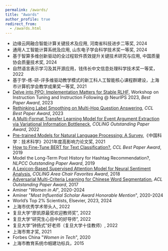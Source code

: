 ```yaml
---
permalink: /awards/
title: "Awards"
author_profile: true
redirect_from: 
  - /awards.html
---
```

* 边缘云网融合智能计算关键技术及应用, 河南省科技进步二等奖, 2024
* 通用人工智能计算系统及应用, 山东电子学会科学技术奖一等奖, 2024
* 基于智算多维创新驱动的全过程软件质效提升关键技术研究与应用, 中国质量协会质量技术奖, 2024
* 自然语言表示学习及其开源应用，钱伟长中文信息处理科学技术奖一等奖，2022
* 基于学-练-研-评多维驱动教学模式的新工科人工智能核心课程群建设，上海市计算机学会教学成果奖一等奖, 2021
* [Delve into PPO: Implementation Matters for Stable RLHF](https://openreview.net/pdf?id=rxEmiOEIFL), Workshop on Instruction Tuning and Instruction Following @ NeurIPS 2023, _Best Paper Award_, 2023
* [Rethinking Label Smoothing on Multi-Hop Question Answering](https://arxiv.org/abs/2212.09512), _CCL Best Paper Award_, 2023
* [A Multi-Format Transfer Learning Model for Event Argument Extraction via Variational Information Bottleneck](http://xuanjing-huang.github.io/publication/mft), _COLING Outstanding Paper Award_, 2022
* [Pre-trained Models for Natural Language Processing: A Survey](http://xuanjing-huang.github.io/publication/PTM),《中国科学：技术科学》2021年度高影响力论文奖, 2021
* [How to Fine-Tune BERT for Text Classification?](http://xuanjing-huang.github.io/publication/bert-ft), _CCL Best Paper Award_, 2019
* Model the Long-Term Post History for Hashtag Recommendation?, _NLPCC Outstanding Paper Award_, 2019
* [A Lexicon-Based Supervised Attention Model for Neural Sentiment Analysis](http://xuanjing-huang.github.io/publication/nsa), _COLING Area Chair Favorites Award_, 2018
* [Adversarial Multi-Criteria Learning for Chinese Word Segmentation](http://xuanjing-huang.github.io/publication/cws), _ACL Outstanding Paper Award_, 2017
* Aminer "_Women in AI_", 2020-2024 
* Aminer "_Most Influential Scholar Award Honorable Mention_", 2020-2024
* World’s Top 2% Scientists, Elsevier, 2023, 2024
* 上海市优秀学术带头人, 2022
* 复旦大学“廖凯原最受欢迎教师奖”, 2022
* 复旦大学“研究生心目中的好导师”, 2022
* 复旦大学“钟扬式”好老师（复旦大学十佳教师）, 2022
* 上海市育才奖, 2021
* Forbes China "_Women in Tech_", 2020
* 上海市教育系统巾帼建功标兵，2015
